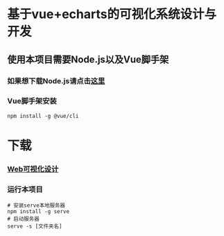 # 基于vue+echarts的可视化系统设计与开发

## 使用本项目需要Node.js以及Vue脚手架

### 如果想下载Node.js请点击[这里](http://nodejs.cn/download/)

### Vue脚手架安装

```
npm install -g @vue/cli
```
# 下载

### [Web可视化设计](https://github.com/White-Soul/Visual/releases/tag/WebVisual)

### 运行本项目
```
# 安装serve本地服务器
npm install -g serve
# 启动服务器
serve -s [文件夹名]
```
